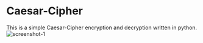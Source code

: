 # Caesar-Cipher
This is a simple Caesar-Cipher encryption and decryption written in python.
![screenshot-1](https://user-images.githubusercontent.com/84345598/122711191-61e4db80-d27f-11eb-867c-0101b4e3cb68.png)
